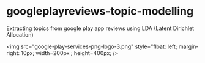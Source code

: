 # googleplayreviews-topic-modelling
Extracting topics from google play app reviews using LDA (Latent Dirichlet Allocation)


<img src="google-play-services-png-logo-3.png" style="float: left; margin-right: 10px; width=200px ; height=400px; />
